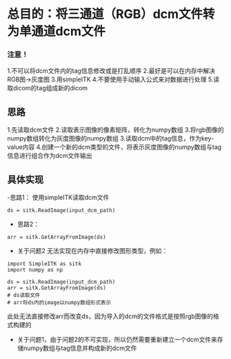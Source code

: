 
# 总目的：将三通道（RGB）dcm文件转为单通道dcm文件
### 注意！
1.不可以将dcm文件内的tag信息修改或是打乱顺序
2.最好是可以在内存中解决RGB图->灰度图
3.用simpleITK
4.不要使用手动输入公式来对数据进行处理
5.读取dicom的tag组成新的dicom

## 思路
1.先读取dcm文件
2.读取表示图像的像素矩阵，转化为numpy数组
3.将rgb图像的numpy数组转化为灰度图像的numpy数组
3.读取dcm中的tag信息，作为key-value内容
4.创建一个新的dcm类型的文件，将表示灰度图像的numpy数组与tag信息进行组合作为dcm文件输出


## 具体实现
-思路1：
使用simpleITK读取dcm文件
```
ds = sitk.ReadImage(input_dcm_path)
```
- 思路2：
```
arr = sitk.GetArrayFromImage(ds)
```







 - 关于问题2
无法实现在内存中直接修改图形类型，例如：
```
import SimpleITK as sitk
import numpy as np

ds = sitk.ReadImage(input_dcm_path)
arr = sitk.GetArrayFromImage(ds)
# ds读取文件
# arr将ds内的image以numpy数组形式表示
```
此处无法直接修改arr而改变ds，因为导入的dcm的文件格式是按照rgb图像的格式构建的
- 关于问题1，由于问题2的不可实现，所以仍然需要重新建立一个dcm文件来存储numpy数组与tag信息并构成新的dcm文件



<!--stackedit_data:
eyJoaXN0b3J5IjpbLTQxODY3MjU0MSwtNDY0ODk0Mjc5LDE0MT
czNDg5NSwyMDcyNTAzNDk3LC02NzU0NTc5ODgsLTE1NDgzODcy
NiwyMDQwMjk3NjIyXX0=
-->